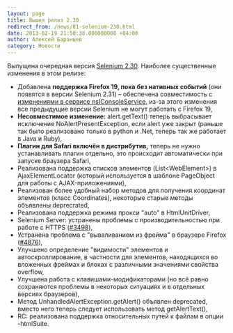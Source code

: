 ```yaml
---
layout: page
title: Вышел релиз 2.30
redirect_from: /news/81-selenium-230.html
date: 2013-02-19 21:50:38.000000000 +04:00
author: Алексей Баранцев
category: Новости
---
```

<p>Выпущена очередная версия <a href="http://www.seleniumhq.org/download/">Selenium 2.30</a>. Наиболее существенные изменения в этом релизе:</p>
<ul>
<li>Добавлена <strong>поддержка Firefox 19, пока без нативных событий</strong> (они появятся в версии Selenium 2.31) – обеспечена совместимость с <a href="https://developer.mozilla.org/en-US/docs/XPCOM_Interface_Reference/nsIConsoleService">изменениями в сервисе nsIConsoleService</a>, из-за этого изменения все предыдущие версии Selenium не могут работать с Firefox 19,</li>
<li><strong>Несовместимое изменение:</strong> alert.getText() теперь выбрасывает исключение <span>NoAlertPresentException</span>, если alert уже закрыт (раньше так было реализовано только в python и .Net, теперь так же работает в Java и Ruby),</li>
<li><strong>Плагин для Safari включён в дистрибутив,</strong> теперь не нужно устанавливать плагин отдельно, это происходит автоматически при запуске браузера Safari,</li>
<li>Реализована поддержка списков элементов (List&lt;WebElement&gt;) в AjaxElementLocator (который используется в шаблоне PageObject для работы с AJAX-приложениями),</li>
<li>Реализован более удобный набор методов для получения координат элементов (класс Coordinates), некоторые старые методы объявлены deprecrated,</li>
<li>Реализована поддержка режима прокси "auto" в HtmlUnitDriver,</li>
<li>Selenium Server: устранены проблемы с производительностью при работе с HTTPS (<a href="https://code.google.com/p/selenium/issues/detail?id=3498">#3498</a>),</li>
<li>Устранена проблема с "вываливанием из фрейма" в браузере Firefox (<a href="https://code.google.com/p/selenium/issues/detail?id=4876">#4876</a>),</li>
<li>Улучшено определение "видимости" элементов и автоскроллирование, в частности для элементов, находящихся во вложенных фреймах и блоках с различными значениями свойства overflow,</li>
<li>Улучшена работа с клавишами-модификаторами (но всё равно сохраняются проблемы в некоторых ситуациях и в отдельных версиях браузеров),</li>
<li>Метод UnhandledAlertException.getAlert() объявлен deprecated, вместо него теперь следует использовать метод getAlertText(),</li>
<li>RC: реализована поддержка относительных путей к файлам в опции -htmlSuite.</li>
</ul>

